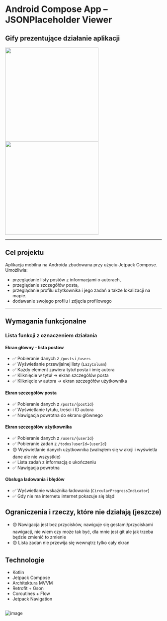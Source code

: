 # Android Compose App – JSONPlaceholder Viewer

## Gify prezentujące działanie aplikacji

<img src="https://github.com/user-attachments/assets/8701f3ae-b12c-4ebd-9c16-d5155b11e176" width="300"/>

<img src="https://github.com/user-attachments/assets/ba286ae6-cb2b-4640-8f1c-1f2f6d938354" width="300"/>



---

## Cel projektu

Aplikacja mobilna na Androida zbudowana przy użyciu Jetpack Compose. Umożliwia:

- przeglądanie listy postów z informacjami o autorach,
- przeglądanie szczegółów posta,
- przeglądanie profilu użytkownika i jego zadań a także lokalizacji na mapie.
- dodawanie swojego profilu i zdjęcia profilowego

---

## Wymagania funkcjonalne

### Lista funkcji z oznaczeniem działania

#### Ekran główny – lista postów
- ✅ Pobieranie danych z `/posts` i `/users`
- ✅ Wyświetlanie przewijalnej listy (`LazyColumn`)
- ✅ Każdy element zawiera tytuł posta i imię autora
- ✅ Kliknięcie w tytuł → ekran szczegółów posta
- ✅ Kliknięcie w autora → ekran szczegółów użytkownika

#### Ekran szczegółów posta
- ✅ Pobieranie danych z `/posts/{postId}`
- ✅ Wyświetlanie tytułu, treści i ID autora
- ✅ Nawigacja powrotna do ekranu głównego

#### Ekran szczegółów użytkownika
- ✅ Pobieranie danych z `/users/{userId}`
- ✅ Pobieranie zadań z `/todos?userId={userId}`
- 🟡 Wyświetlanie danych użytkownika (walnąłem się w akcji i wyświetla dane ale nie wszystkie)
- ✅ Lista zadań z informacją o ukończeniu
- ✅ Nawigacja powrotna

#### Obsługa ładowania i błędów
- ✅ Wyświetlanie wskaźnika ładowania (`CircularProgressIndicator`)
- ✅ Gdy nie ma internetu internet pokazuje się błąd

## Ograniczenia i rzeczy, które nie działają (jeszcze)
- 🟡 Nawigacja jest bez przycisków, nawiguje się gestami/przyciskami nawigacji, nie wiem czy może tak być, dla mnie jest git ale jak trzeba będzie zmienić to zmienie
- 🟡 Lista zadan nie przewija się wewnątrz tylko cały ekran
  
## Technologie

- Kotlin
- Jetpack Compose
- Architektura MVVM
- Retrofit + Gson
- Coroutines + Flow
- Jetpack Navigation
##
![image](https://github.com/user-attachments/assets/fc71fe9c-6bbd-409d-93f5-39d2276b110d)
